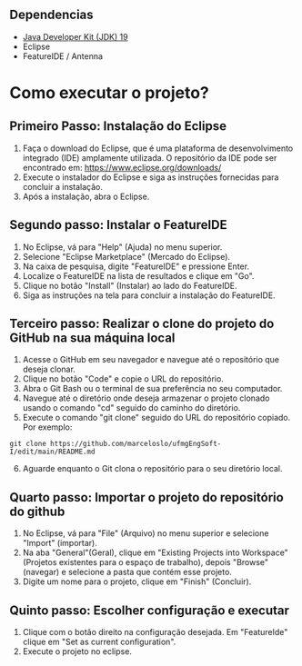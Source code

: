 ## Dependencias

- [Java Developer Kit (JDK) 19](https://www.oracle.com/java/technologies/javase/jdk19-archive-downloads.html)
- Eclipse
- FeatureIDE / Antenna

# Como executar o projeto?

## Primeiro Passo: Instalação do Eclipse
1. Faça o download do Eclipse, que é uma plataforma de desenvolvimento integrado (IDE) amplamente utilizada. O repositório da IDE pode ser encontrado em: https://www.eclipse.org/downloads/
2. Execute o instalador do Eclipse e siga as instruções fornecidas para concluir a instalação.
3. Após a instalação, abra o Eclipse.

## Segundo passo: Instalar o FeatureIDE

1. No Eclipse, vá para "Help" (Ajuda) no menu superior.
2. Selecione "Eclipse Marketplace" (Mercado do Eclipse).
3. Na caixa de pesquisa, digite "FeatureIDE" e pressione Enter.
4. Localize o FeatureIDE na lista de resultados e clique em "Go".
5. Clique no botão "Install" (Instalar) ao lado do FeatureIDE.
6. Siga as instruções na tela para concluir a instalação do FeatureIDE.

## Terceiro passo: Realizar o clone do projeto do GitHub na sua máquina local
1. Acesse o GitHub em seu navegador e navegue até o repositório que deseja clonar.
2. Clique no botão "Code" e copie o URL do repositório.
3. Abra o Git Bash ou o terminal de sua preferência no seu computador.
4. Navegue até o diretório onde deseja armazenar o projeto clonado usando o comando "cd" seguido do caminho do diretório.
5. Execute o comando "git clone" seguido do URL do repositório copiado. Por exemplo:
```
git clone https://github.com/marceloslo/ufmgEngSoft-I/edit/main/README.md
```
6. Aguarde enquanto o Git clona o repositório para o seu diretório local.

## Quarto passo: Importar o projeto do repositório do github
1. No Eclipse, vá para "File" (Arquivo) no menu superior e selecione "Import" (importar).
2. Na aba "General"(Geral), clique em "Existing Projects into Workspace"(Projetos existentes para o espaço de trabalho), depois "Browse"(navegar) e selecione a pasta que contém esse projeto.
3. Digite um nome para o projeto, clique em "Finish" (Concluir).

## Quinto passo: Escolher configuração e executar
1. Clique com o botão direito na configuração desejada. Em "FeatureIde" clique em "Set as current configuration".
2. Execute o projeto no eclipse. 
